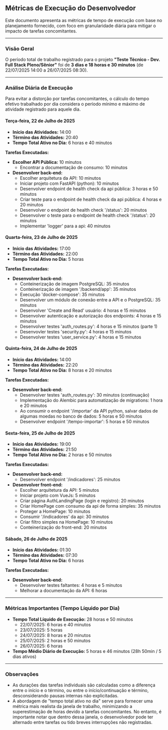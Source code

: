 ## Métricas de Execução do Desenvolvedor

Este documento apresenta as métricas de tempo de execução com base no planejamento fornecido, com foco em granularidade diária para mitigar o impacto de tarefas concomitantes.

---

### Visão Geral

O período total de trabalho registrado para o projeto **"Teste Técnico - Dev. Full Stack Pleno/Sênior"** foi de **3 dias e 18 horas e 30 minutos** (de 22/07/2025 14:00 a 26/07/2025 08:30).

---

### Análise Diária de Execução

Para evitar a distorção por tarefas concomitantes, o cálculo do tempo efetivo trabalhado por dia considera o período mínimo e máximo de atividade registrado para aquele dia.

#### Terça-feira, 22 de Julho de 2025

* **Início das Atividades:** 14:00
* **Término das Atividades:** 20:40
* **Tempo Total Ativo no Dia:** 6 horas e 40 minutos

**Tarefas Executadas:**

* **Escolher API Pública:** 10 minutos
    * Encontrar a documentação de consumo: 10 minutos
* **Desenvolver back-end:**
    * Escolher arquitetura da API: 10 minutos
    * Iniciar projeto com FastAPI (python): 10 minutos
    * Desenvolver endpoint de health check da api pública: 3 horas e 50 minutos
    * Criar teste para o endpoint de health check da api pública: 4 horas e 20 minutos
    * Desenvolver o endpoint de health check '/status': 20 minutos
    * Desenvolver o teste para o endpoint de health check '/status': 20 minutos
    * Implementar 'logger' para a api: 40 minutos

#### Quarta-feira, 23 de Julho de 2025

* **Início das Atividades:** 17:00
* **Término das Atividades:** 22:00
* **Tempo Total Ativo no Dia:** 5 horas

**Tarefas Executadas:**

* **Desenvolver back-end:**
    * Conteinerização de imagem PostgreSQL: 35 minutos
    * Conteinerização de imagem '/backend/app': 35 minutos
    * Execução 'docker-compose': 35 minutos
    * Desenvolver um módulo de conexão entre a API e o PostgreSQL: 35 minutos
    * Desenvolver 'Create and Read' usuário: 4 horas e 15 minutos
    * Desenvolver autenticação e autorização dos endpoints: 4 horas e 15 minutos
    * Desenvolver testes 'auth_routes.py': 4 horas e 15 minutos (parte 1)
    * Desenvovler testes 'security.py': 4 horas e 15 minutos
    * Desenvolver testes 'user_service.py': 4 horas e 15 minutos

#### Quinta-feira, 24 de Julho de 2025

* **Início das Atividades:** 14:00
* **Término das Atividades:** 22:20
* **Tempo Total Ativo no Dia:** 8 horas e 20 minutos

**Tarefas Executadas:**

* **Desenvolver back-end:**
    * Desenvolver testes 'auth_routes.py': 30 minutos (continuação)
    * Implementação do Alembic para automatização de migrations: 1 hora e 20 minutos
    * Ao consumir o endpoint '/importar' da API python, salvar dados de algumas moedas no banco de dados: 5 horas e 50 minutos
    * Desenvolver endpoint '/tempo-importar': 5 horas e 50 minutos

#### Sexta-feira, 25 de Julho de 2025

* **Início das Atividades:** 19:00
* **Término das Atividades:** 21:50
* **Tempo Total Ativo no Dia:** 2 horas e 50 minutos

**Tarefas Executadas:**

* **Desenvolver back-end:**
    * Desenvolver endpoint '/indicadores': 25 minutos
* **Desenvolver front-end:**
    * Escolher arquitetura da API: 5 minutos
    * Iniciar projeto com VueJs: 5 minutos
    * Criar página AuthLandingPage (login e registro): 20 minutos
    * Criar HomePage com consumo da api de forma simples: 35 minutos
    * Proteger a HomePage: 10 minutos
    * Consumir '/indicadores' da api: 30 minutos
    * Criar filtro simples na HomePage: 10 minutos
    * Conteinerização do front-end: 20 minutos

#### Sábado, 26 de Julho de 2025

* **Início das Atividades:** 01:30
* **Término das Atividades:** 07:30
* **Tempo Total Ativo no Dia:** 6 horas

**Tarefas Executadas:**

* **Desenvolver back-end:**
    * Desenvolver testes faltantes: 4 horas e 5 minutos
    * Melhorar a documentação da API: 6 horas

---

### Métricas Importantes (Tempo Líquido por Dia)

* **Tempo Total Líquido de Execução:** 28 horas e 50 minutos
    * 22/07/2025: 6 horas e 40 minutos
    * 23/07/2025: 5 horas
    * 24/07/2025: 8 horas e 20 minutos
    * 25/07/2025: 2 horas e 50 minutos
    * 26/07/2025: 6 horas
* **Tempo Médio Diário de Execução:** 5 horas e 46 minutos (28h 50min / 5 dias ativos)

---

### Observações

* As durações das tarefas individuais são calculadas como a diferença entre o início e o término, ou entre o início/continuação e término, desconsiderando pausas internas não explicitadas.
* A abordagem de "tempo total ativo no dia" serve para fornecer uma métrica mais realista da janela de trabalho, minimizando a superestimação de horas devido a tarefas concomitantes. No entanto, é importante notar que dentro dessa janela, o desenvolvedor pode ter alternado entre tarefas ou tido breves interrupções não registradas.
